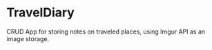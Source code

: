 # TravelDiary

CRUD App for storing notes on traveled places, using Imgur API as an image storage. 
